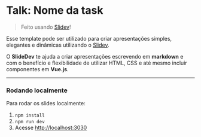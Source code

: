 # Talk: Nome da task
> Feito usando [Slidev](https://github.com/slidevjs/slidev)!

Esse template pode ser utilizado para criar apresentações simples, elegantes e dinâmicas utilizando o [Slidev](https://github.com/slidevjs/slidev). 

O **SlideDev** te ajuda a criar apresentações escrevendo em **markdown** e com o benefício e flexibilidade de utilizar HTML, CSS e até mesmo incluir componentes em **Vue.js**.

---

### Rodando localmente

Para rodar os slides localmente:

1. `npm install`
2. `npm run dev`
3. Acesse <http://localhost:3030>

